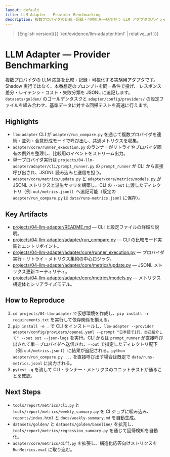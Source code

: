 ```yaml
---
layout: default
title: LLM Adapter — Provider Benchmarking
description: 複数プロバイダの比較・記録・可視化を一括で担う LLM アダプタのハイライト
---
```


> [English version]({{ '/en/evidence/llm-adapter.html' | relative_url }})

# LLM Adapter — Provider Benchmarking

複数プロバイダの LLM 応答を比較・記録・可視化する実験用アダプタです。Shadow 実行ではなく、本番想定のプロンプトを同一条件で投げ、
レスポンス差分・レイテンシ・コスト・失敗分類を JSONL に追記します。`datasets/golden/` のゴールデンタスクと `adapter/config/providers/`
の設定ファイルを組み合わせ、基準データに対する回帰テストを高速に行えます。

## Highlights

- `llm-adapter` CLI が `adapter/run_compare.py` を通じて複数プロバイダを連続・並列・合意形成モードで呼び出し、共通メトリクスを収集。
- `adapter/core/runner_execution.py` のランナーがリトライやプロバイダ固有の例外を整理し、比較用のイベントをストリーム出力。
- 単一プロバイダ実行は `projects/04-llm-adapter/adapter/cli/prompt_runner.py` の `prompt_runner` が CLI から直接呼び出され、JSONL 読み込みと送信を担う。
- `adapter/core/metrics/update.py` と `adapter/core/metrics/models.py` が JSONL メトリクスと派生サマリを構築し、CLI の `--out` に渡したディレクトリ（例: `out/metrics.jsonl`）へ追記可能（既定の `adapter/run_compare.py` は `data/runs-metrics.jsonl` に保存）。

## Key Artifacts

- [projects/04-llm-adapter/README.md](../../projects/04-llm-adapter/README.md) — CLI と設定ファイルの詳細な説明。
- [projects/04-llm-adapter/adapter/run_compare.py](../../projects/04-llm-adapter/adapter/run_compare.py) — CLI の比較モード実装とエントリポイント。
- [projects/04-llm-adapter/adapter/core/runner_execution.py](../../projects/04-llm-adapter/adapter/core/runner_execution.py) — プロバイダ実行・リトライ・メトリクス集約の中心ロジック。
- [projects/04-llm-adapter/adapter/core/metrics/update.py](../../projects/04-llm-adapter/adapter/core/metrics/update.py) — JSONL メトリクス更新ユーティリティ。
- [projects/04-llm-adapter/adapter/core/metrics/models.py](../../projects/04-llm-adapter/adapter/core/metrics/models.py) — メトリクス構造体とシリアライズモデル。

## How to Reproduce

1. `cd projects/04-llm-adapter` で仮想環境を作成し、`pip install -r requirements.txt` を実行して依存関係を揃える。
2. `pip install -e .` で CLI をインストールし、`llm-adapter --provider adapter/config/providers/openai.yaml --prompt "日本語で1行、自己紹介して" --out out --json-logs` を実行。CLI からは `prompt_runner` が直接呼び出されて単一プロバイダへ送信され、`--out` で指定したディレクトリ配下（例: `out/metrics.jsonl`）に結果が追記される。`python adapter/run_compare.py ...` を直接呼び出す場合は既定で `data/runs-metrics.jsonl` に出力される。
3. `pytest -q` を流して CLI・ランナー・メトリクスのユニットテストが通ることを確認。

## Next Steps

- `tools/report/metrics/cli.py` と `tools/report/metrics/weekly_summary.py` を CI ジョブに組み込み、`reports/index.html` と `docs/weekly-summary.md` を自動生成。
- `datasets/golden/` と `datasets/golden/baseline/` を拡充し、`tools/report/metrics/regression_summary.py` を通じて回帰検知を自動化。
- `adapter/core/metrics/diff.py` を拡張し、構造化応答向けメトリクスを `RunMetrics.eval` に取り込む。
